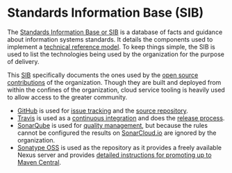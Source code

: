 Standards Information Base (SIB)
================================

The [Standards Information Base or SIB][Standards Information Base] is a
database of facts and guidance about information systems standards.  It
details the components used to implement a [technical reference model][].
To keep things simple, the SIB is used to list the technologies being used
by the organization for the purpose of delivery.

This [SIB][Standards Information Base] specifically documents the ones used by the [open source contributions][4] of the organization.  Though they are built and deployed from within the confines of the organization, cloud service tooling is heavily used to allow access to the greater community.

* [GitHub][] is used for [issue tracking][] and the [source repository][].
* [Travis][] is used as a [continuous integration][] and does the [release process](release-process.html).
* [SonarQube][] is used for [quality management][3], but because the rules cannot be configured the results on [SonarCloud.io][] are ignored by the organization.
* [Sonatype OSS][] is used as the repository as it provides a freely available Nexus server and provides [detailed instructions for promoting up to Maven Central][2].


[Standards Information Base]: http://www.opengroup.org/public/arch/p3/sib/sib_intro.htm
[Technical Reference Model]: http://pubs.opengroup.org/architecture/togaf8-doc/arch/chap19.html
[GitHub]: http://github.com/
[GitHub Pages]: http://pages.github.com/
[Jenkins]: http://jenkins-ci.org/
[Wagon Git]: http://site.trajano.net/wagon-git/
[Sonatype OSS]: http://oss.sonatype.org/
[Travis]: https://travis-ci.org/
[SonarQube]: http://www.sonarqube.org/
[SonarCloud.io]: https://www.sonarcloud.io/
[Trac]: https://trac.edgewall.org/
[Distribution Management]: ./distribution-management.html
[Continuous Integration]: ./integration.html
[Issue Tracking]: ./issue-tracking.html
[Source Repository]: ./source-repository.html
[2]: http://central.sonatype.org/pages/ossrh-guide.html
[3]: ./code-quality.html
[4]: https://github.com/trajano?tab=repositories
[6]: ./license-choice.html
[Slack]: https://trajano.slack.com/
[Kanban]: https://www.agilealliance.org/glossary/kanban-board/
[Scrum]: http://scrummethodology.com/
[Visual Studio Team Services]: https://www.visualstudio.com/team-services/
